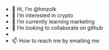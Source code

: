 - 👋 Hi, I’m @hmzolk
- 👀 I’m interested in crypto
- 🌱 I’m currently learning marketing 
- 💞️ I’m looking to collaborate on github
-
- 📫 How to reach me by emailing me 

<!---
hmzolk/hmzolk is a ✨ special ✨ repository because its `README.md` (this file) appears on your GitHub profile.
You can click the Preview link to take a look at your changes.
--->
